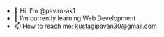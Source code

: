 - 👋 Hi, I’m @pavan-ak1
- 🌱 I’m currently learning Web Development
- 📫 How to reach me: kustagipavan30@gmail.com





<!--pavan-ak1/pavan-ak1 is a ✨ special ✨ repository because its `README.md` (this file) appears on your GitHub profile.
You can click the Preview link to take a look at your changes.
--->
